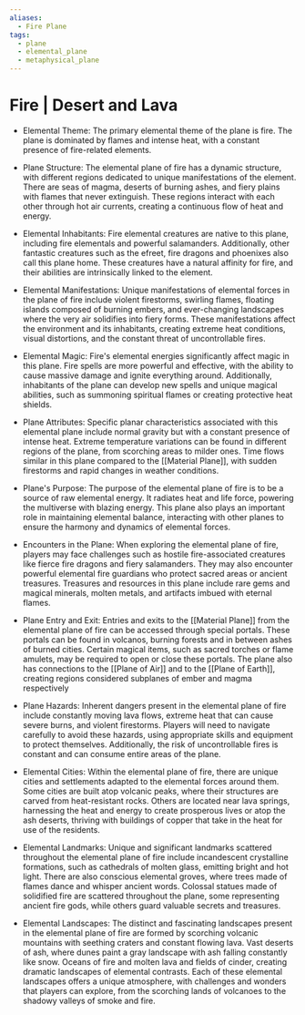 ```yaml
---
aliases:
  - Fire Plane
tags:
  - plane
  - elemental_plane
  - metaphysical_plane
---
```

# Fire | Desert and Lava

- Elemental Theme:
	The primary elemental theme of the plane is fire. The plane is dominated by flames and intense heat, with a constant presence of fire-related elements.

- Plane Structure:
	The elemental plane of fire has a dynamic structure, with different regions dedicated to unique manifestations of the element. There are seas of magma, deserts of burning ashes, and fiery plains with flames that never extinguish. These regions interact with each other through hot air currents, creating a continuous flow of heat and energy.

- Elemental Inhabitants:
	Fire elemental creatures are native to this plane, including fire elementals and powerful salamanders. Additionally, other fantastic creatures such as the efreet, fire dragons and phoenixes also call this plane home. These creatures have a natural affinity for fire, and their abilities are intrinsically linked to the element.

- Elemental Manifestations:
	Unique manifestations of elemental forces in the plane of fire include violent firestorms, swirling flames, floating islands composed of burning embers, and ever-changing landscapes where the very air solidifies into fiery forms. These manifestations affect the environment and its inhabitants, creating extreme heat conditions, visual distortions, and the constant threat of uncontrollable fires.

- Elemental Magic:
	Fire's elemental energies significantly affect magic in this plane. Fire spells are more powerful and effective, with the ability to cause massive damage and ignite everything around. Additionally, inhabitants of the plane can develop new spells and unique magical abilities, such as summoning spiritual flames or creating protective heat shields.

- Plane Attributes:
	Specific planar characteristics associated with this elemental plane include normal gravity but with a constant presence of intense heat. Extreme temperature variations can be found in different regions of the plane, from scorching areas to milder ones. Time flows similar in this plane compared to the [[Material Plane]], with sudden firestorms and rapid changes in weather conditions.

- Plane's Purpose:
	The purpose of the elemental plane of fire is to be a source of raw elemental energy. It radiates heat and life force, powering the multiverse with blazing energy. This plane also plays an important role in maintaining elemental balance, interacting with other planes to ensure the harmony and dynamics of elemental forces.

- Encounters in the Plane:
	When exploring the elemental plane of fire, players may face challenges such as hostile fire-associated creatures like fierce fire dragons and fiery salamanders. They may also encounter powerful elemental fire guardians who protect sacred areas or ancient treasures. Treasures and resources in this plane include rare gems and magical minerals, molten metals, and artifacts imbued with eternal flames.

- Plane Entry and Exit:
	Entries and exits to the [[Material Plane]] from the elemental plane of fire can be accessed through special portals. These portals can be found in volcanos, burning forests and in between ashes of burned cities. Certain magical items, such as sacred torches or flame amulets, may be required to open or close these portals. The plane also has connections to the [[Plane of Air]] and to the [[Plane of Earth]], creating regions considered subplanes of ember and magma respectively

- Plane Hazards:
	Inherent dangers present in the elemental plane of fire include constantly moving lava flows, extreme heat that can cause severe burns, and violent firestorms. Players will need to navigate carefully to avoid these hazards, using appropriate skills and equipment to protect themselves. Additionally, the risk of uncontrollable fires is constant and can consume entire areas of the plane.

- Elemental Cities:
	Within the elemental plane of fire, there are unique cities and settlements adapted to the elemental forces around them. Some cities are built atop volcanic peaks, where their structures are carved from heat-resistant rocks. Others are located near lava springs, harnessing the heat and energy to create prosperous lives or atop the ash deserts, thriving with buildings of copper that take in the heat for use of the residents.

- Elemental Landmarks:
	Unique and significant landmarks scattered throughout the elemental plane of fire include incandescent crystalline formations, such as cathedrals of molten glass, emitting bright and hot light. There are also conscious elemental groves, where trees made of flames dance and whisper ancient words. Colossal statues made of solidified fire are scattered throughout the plane, some representing ancient fire gods, while others guard valuable secrets and treasures.

- Elemental Landscapes:
	The distinct and fascinating landscapes present in the elemental plane of fire are formed by scorching volcanic mountains with seething craters and constant flowing lava. Vast deserts of ash, where dunes paint a gray landscape with ash falling constantly like snow. Oceans of fire and molten lava and fields of cinder, creating dramatic landscapes of elemental contrasts. Each of these elemental landscapes offers a unique atmosphere, with challenges and wonders that players can explore, from the scorching lands of volcanoes to the shadowy valleys of smoke and fire.